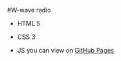#W-wave radio
- HTML 5
* CSS 3
+ JS
  you can view on [GitHub Pages]([https://pages.github.com/](https://samvitart.github.io/githib.io/))
